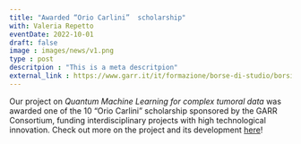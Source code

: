 ```yaml
---
title: "Awarded “Orio Carlini”  scholarship"
with: Valeria Repetto
eventDate: 2022-10-01
draft: false
image : images/news/v1.png
type : post 
descritpion : "This is a meta descritpion"
external_link : https://www.garr.it/it/formazione/borse-di-studio/borsisti-garr/valeria-repetto
---
```


Our project on *Quantum Machine Learning for complex tumoral data* was awarded one of the 10 “Orio Carlini”  scholarship sponsored by the GARR Consortium, funding interdisciplinary projects with high technological innovation. Check out more on the project and its development [here](https://www.garr.it/it/formazione/borse-di-studio/borsisti-garr/valeria-repetto)!
